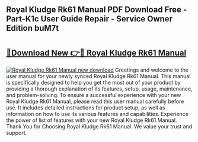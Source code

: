 ## Royal Kludge Rk61 Manual PDF Download Free - Part-K1c User Guide Repair - Service Owner Edition buM7t

# <h2><a href="http://cf14373.oget.top/?id=Royal+Kludge+Rk61+Manual">🔗Download New 👉🔴 Royal Kludge Rk61 Manual</a></h2>

[![Royal Kludge Rk61 Manual new download](https://i.imgur.com/5g1atiW.png)](http://cf14373.oget.top/?id=Royal+Kludge+Rk61+Manual)
Greetings and welcome to the user manual for your newly synced Royal Kludge Rk61 Manual. This manual is specifically designed to help you get the most out of your product by providing a thorough explanation of its features, setup, usage, maintenance, and problem-solving. To ensure a successful experience with your new Royal Kludge Rk61 Manual, please read this user manual carefully before use. It includes detailed instructions for product setup, as well as information on how to use its various features and capabilities. Experience the power of list of features with your new Royal Kludge Rk61 Manual. Thank You for Choosing Royal Kludge Rk61 Manual. We value your trust and support.
